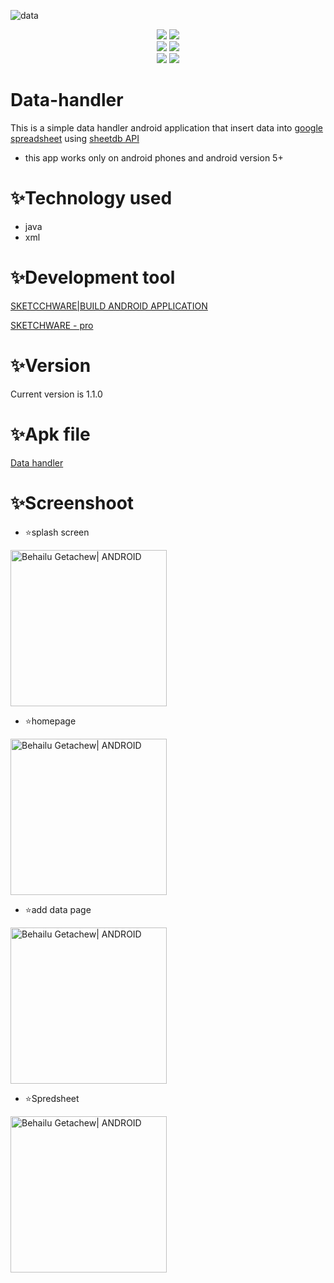 
![data](https://user-images.githubusercontent.com/86925273/159011740-fe382cd1-5d8f-4fbe-8d05-27a3a908f65c.jpeg)

<p align="center">
    <img src="https://img.shields.io/github/stars/bayainnovation/Data-handler">
    <img src="https://img.shields.io/github/forks/bayainnovation/Data-handler"> 
    <br>
    <img src="https://img.shields.io/github/languages/top/bayainnovation/Data-handler">
    <img src="https://img.shields.io/github/last-commit/bayainnovation/Data-handler">
    <br>
    <img src="https://img.shields.io/github/issues/bayainnovation/Data-handler">
    <img src="https://img.shields.io/github/issues-closed/bayainnovation/Data-handler">
    <br>
</p>

# Data-handler

This is a simple data handler android application that insert data into [google spreadsheet](https://docs.google.com/spreadsheets/d/1Bdc5sFIAU7rBctiJkUm0deIslKXrb0XhGYAlUOOebxY/edit#gid=0)  using [sheetdb API](https://sheetdb.io/api/v1/qxdjguao88gg1)
+ this app works only on android phones and android version 5+

# ✨Technology used 
+ java
+ xml


# ✨Development tool



[SKETCCHWARE|BUILD ANDROID APPLICATION]( https://www.mediafire.com/file/ghk7zgjybgg0zl8/Sketchware_3.9.9.apk/file)

[SKETCHWARE - pro](https://www.mediafire.com/file/fafz2vt7pnykmhr/Sketchware_Pro_6.3.0_fix1.apk/file)

# ✨Version

Current version is 1.1.0


# ✨Apk file

[Data handler](https://www.mediafire.com/file/clldmyt38lvfpmy/Data_handler_1.0.apk/file)


# ✨Screenshoot

+ ⭐️splash screen


<img align="center" alt="Behailu Getachew| ANDROID" width="250px" src="https://user-images.githubusercontent.com/86925273/159025909-2b457b80-6784-4987-89aa-33df770f174a.png" />
 <br>



+ ⭐️homepage



<img align="center" alt="Behailu Getachew| ANDROID" width="250px" src="https://user-images.githubusercontent.com/86925273/159025971-11e3525b-b34e-4aff-a063-52834c16cb2c.png" />
 <br>

 

+ ⭐️add data page


<img align="center" alt="Behailu Getachew| ANDROID" width="250px" src="https://user-images.githubusercontent.com/86925273/159025988-7dd7dae5-2641-4740-acc7-6518961bcd9b.png" />
 <br>



+ ⭐️Spredsheet

<img align="center" alt="Behailu Getachew| ANDROID" width="250px" src="https://user-images.githubusercontent.com/86925273/159130649-e0a879f4-31ff-4ede-8b59-08a067d051ae.png" />
 <br>


 
